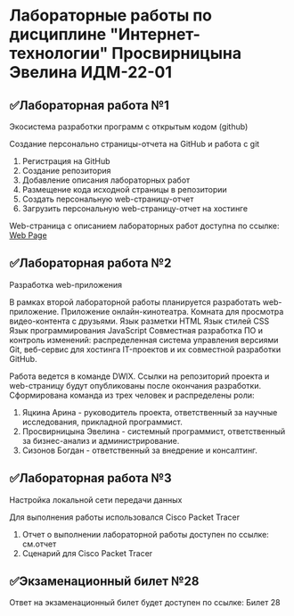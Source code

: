 # Лабораторные работы по дисциплине "Интернет-технологии" Просвирницына Эвелина ИДМ-22-01
## ✅Лабораторная работа №1
Экосистема разработки программ с открытым кодом (github)

Создание персонально страницы-отчета на GitHub и работа с git

1. Регистрация на GitHub
2. Создание репозитория
3. Добавление описания лабораторных работ
4. Размещение кода исходной страницы в репозитории
5. Создать персональную web-страницу-отчет
6. Загрузить персональную web-страницу-отчет на хостинге

Web-страница с описанием лабораторных работ доступна по ссылке: [Web Page](https://index.html)

## ✅Лабораторная работа №2
Разработка web-приложения

В рамках второй лабораторной работы планируется разработать web-приложение.
Приложение онлайн-кинотеатра. Комната для просмотра видео-контента с друзьями.
Язык разметки HTML
Язык стилей CSS
Язык программирования JavaScript
Совместная разработка ПО и контроль изменений: распределенная система управления версиями Git, веб-сервис для хостинга IT-проектов и их совместной разработки GitHub.

Работа ведется в команде DWIX. Ссылки на репозиторий проекта и web-страницу будут опубликованы после окончания разработки.
Сформирована команда из трех человек и распределены роли:
1. Яцкина Арина - руководитель проекта, ответственный за научные исследования, прикладной программист.
2. Просвирницына Эвелина - системный программист, ответственный за бизнес-анализ и администрирование.
3. Сизонов Богдан - ответственный за внедрение и консалтинг.
## ✅Лабораторная работа №3
Настройка локальной сети передачи данных

Для выполнения работы использовался Cisco Packet Tracer

1. Отчет о выполнении лабораторной работы доступен по ссылке: см.отчет
2. Сценарий для Cisco Packet Tracer
## ✅Экзаменационный билет №28
Ответ на экзаменационный билет будет доступен по ссылке: Билет 28
